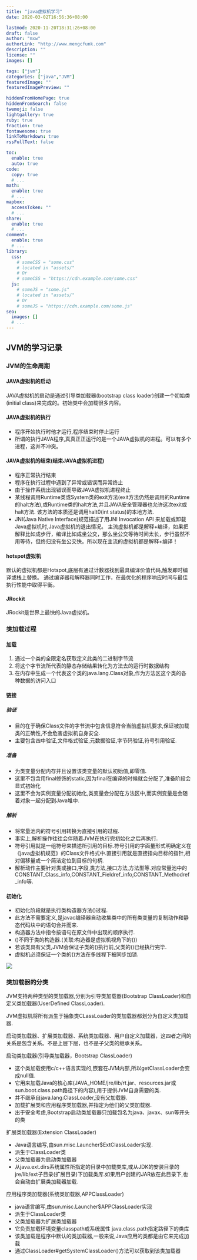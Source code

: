 ```yaml
---
title: "java虚拟机学习"
date: 2020-03-02T16:56:36+08:00

lastmod: 2020-11-20T18:31:26+08:00
draft: false
author: "mxw"
authorLink: "http://www.mengcfunk.com"
description: ""
license: ""
images: []

tags: ["jvm"]
categories: ["java","JVM"]
featuredImage: ""
featuredImagePreview: ""

hiddenFromHomePage: true
hiddenFromSearch: false
twemoji: false
lightgallery: true
ruby: true
fraction: true
fontawesome: true
linkToMarkdown: true
rssFullText: false

toc:
  enable: true
  auto: true
code:
  copy: true
  # ...
math:
  enable: true
  # ...
mapbox:
  accessToken: ""
  # ...
share:
  enable: true
  # ...
comment:
  enable: true
  # ...
library:
  css:
    # someCSS = "some.css"
    # located in "assets/"
    # Or
    # someCSS = "https://cdn.example.com/some.css"
  js:
    # someJS = "some.js"
    # located in "assets/"
    # Or
    # someJS = "https://cdn.example.com/some.js"
seo:
  images: []
  # ...
---
```

## JVM的学习记录

### JVM的生命周期
#### JAVA虚拟机的启动
JAVA虚拟机的启动是通过引导类加载器(bootstrap class loader)创建一个初始类(initial class)来完成的。初始类中会加载很多内容。
#### JAVA虚拟机的执行
+ 程序开始执行时他才运行,程序结束时停止运行
+ 所谓的执行JAVA程序,真真正正运行的是一个JAVA虚拟机的进程。可以有多个进程，这并不冲突。
#### JAVA虚拟机的结束(结束JAVA虚拟机进程)
+ 程序正常执行结束
+ 程序在执行过程中遇到了异常或错误而异常终止
+ 由于操作系统出现错误而导致JAVA虚拟机进程终止
+ 某线程调用Runtime类或System类的exit方法(exit方法仍然是调用的Runtime的halt方法),或Runtime类的halt方法,并且JAVA安全管理器也允许这次exit或halt方法.
该方法的本质还是调用halt0(int status)的本地方法.
+ JNI(Java Native Interface)规范描述了用JNI Invocation API 来加载或卸载 Java虚拟机时,Java虚拟机的退出情况。
主流虚拟机都是解释+编译，如果把解释比如成步行，编译比如成坐公交，那么坐公交等待时间太长，步行虽然不用等待，但终归没有坐公交快。所以现在主流的虚拟机都是解释+编译！

#### hotspot虚拟机
默认的虚拟机都是Hotspot,底层有通过计数器找到最具编译价值代码,触发即时编译或栈上替换。
通过编译器和解释器同时工作，在最优化的程序响应时间与最佳执行性能中取得平衡。

#### JRockit
JRockit是世界上最快的Java虚拟机。

### 类加载过程
#### 加载
1. 通过一个类的全限定名获取定义此类的二进制字节流
2. 将这个字节流所代表的静态存储结果转化为方法去的运行时数据结构
3. 在内存中生成一个代表这个类的java.lang.Class对象,作为方法区这个类的各种数据的访问入口

#### 链接
##### 验证
+ 目的在于确保Class文件的字节流中包含信息符合当前虚拟机要求,保证被加载类的正确性,不会危害虚拟机自身安全.
+ 主要包含四中验证,文件格式验证,元数据验证,字节码验证,符号引用验证.
##### 准备
+ 为类变量分配内存并且设置该类变量的默认初始值,即零值.
+ 这里不包含用final修饰的static,因为final在编译的时候就会分配了,准备阶段会显式初始化
+ 这里不会为实例变量分配初始化,类变量会分配在方法区中,而实例变量是会随着对象一起分配到Java堆中.
##### 解析
+ 将常量池内的符号引用转换为直接引用的过程.
+ 事实上,解析操作往往会伴随着JVM在执行完初始化之后再执行.
+ 符号引用就是一组符号来描述所引用的目标.符号引用的字面量形式明确定义在《java虚拟机规范》的Class文件格式中.直接引用就是直接指向目标的指针,相对偏移量或一个简洁定位到目标的句柄.
+ 解析动作主要针对类或接口,字段,类方法,接口方法,方法型等.对应常量池中的CONSTANT_Class_info,CONSTANT_Fieldref_info,CONSTANT_Methodref_info等.

#### 初始化
+ 初始化阶段就是执行类构造器方法<clinit>()过程.
+ 此方法不需要定义,是javac编译器自动收集类中的所有类变量的复制动作和静态代码块中的语句合并而来.
+ 构造器方法中指令按语句在原文件中出现的顺序执行.
+ <clinit>()不同于类的构造器.(关联:构造器是虚拟机视角下的<init>())
+ 若该类具有父类,JVM会保证子类的<clinit>()执行前,父类的<clinit>()已经执行完毕.
+ 虚拟机必须保证一个类的<clinit>()方法在多线程下被同步加锁.

<img src="/images/reload.png">

### 类加载器的分类
JVM支持两种类型的类加载器,分别为引导类加载器(Bootstrap ClassLoader)和自定义类加载器(UserDefined ClassLoader).

JVM虚拟机将所有派生于抽象类CLassLoader的类加载器都划分为自定义类加载器.

启动类加载器、扩展类加载器、系统类加载器、用户自定义加载器，这四者之间的关系是包含关系。不是上层下层，也不是子父类的继承关系。



启动类加载器(引导类加载器，Bootstrap ClassLoader)
+ 这个类加载使用c/c++语言实现的,嵌套在JVM内部,所以getClassLoader会变成null值.
+ 它用来加载Java的核心库(JAVA_HOME/jre/lib/rt.jar、resources.jar或sun.boot.class.path路径下的内容),用于提供JVM自身需要的类.
+ 并不继承自java.lang.ClassLoader,没有父加载器.
+ 加载扩展类和应用程序类加载器,并指定为他们的父类加载器.
+ 出于安全考虑,Bootstrap启动类加载器只加载包名为java、javax、sun等开头的类

扩展类加载器(Extension ClassLoader)
+ Java语言编写,由sun.misc.Launcher$ExtClassLoader实现.
+ 派生于ClassLoader类
+ 父类加载器为启动类加载器
+ 从java.ext.dirs系统属性所指定的目录中加载类库,或从JDK的安装目录的jre/lib/ext子目录(扩展目录)下加载类库.如果用户创建的JAR放在此目录下,也会自动由扩展类加载器加载.

应用程序类加载器(系统类加载器,APPClassLoader)
+ java语言编写,由sun.misc.Launcher$APPClassLoader实现
+ 派生于ClassLoader类
+ 父类加载器为扩展类加载器
+ 它负责加载环境变量classpath或系统属性 java.class.path指定路径下的类库
+ 该类加载是程序中默认的类加载器,一般来说,Java应用的类都是由它来完成加载
+ 通过ClassLoader#getSystemClassLoader()方法可以获取到该类加载器

